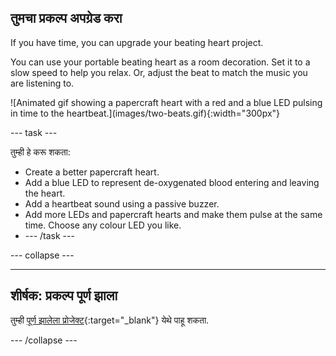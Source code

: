 ## तुमचा प्रकल्प अपग्रेड करा

<div style="display: flex; flex-wrap: wrap">
<div style="flex-basis: 200px; flex-grow: 1; margin-right: 15px;">
If you have time, you can upgrade your beating heart project. 

You can use your portable beating heart as a room decoration. Set it to a slow speed to help you relax. Or, adjust the beat to match the music you are listening to. 
</div>
<div>
![Animated gif showing a papercraft heart with a red and a blue LED pulsing in time to the heartbeat.](images/two-beats.gif){:width="300px"}
</div>
</div>

--- task ---

तुम्ही हे करू शकता:
+ Create a better papercraft heart.
+ Add a blue LED to represent de-oxygenated blood entering and leaving the heart.
+ Add a heartbeat sound using a passive buzzer.
+ Add more LEDs and papercraft hearts and make them pulse at the same time. Choose any colour LED you like.
+ --- /task ---

--- collapse ---

---
शीर्षक: प्रकल्प पूर्ण झाला
---

तुम्ही [पूर्ण झालेला प्रोजेक्ट](https://rpf.io/p/en/beating-heart-get){:target="_blank"} येथे पाहू शकता.

--- /collapse ---
